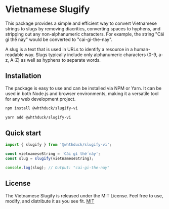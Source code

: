 # Vietnamese Slugify

This package provides a simple and efficient way to convert Vietnamese strings to slugs by removing diacritics, converting spaces to hyphens, and stripping out any non-alphanumeric characters. For example, the string "Cái gì thế này" would be converted to "cai-gi-the-nay".

A slug is a text that is used in URLs to identify a resource in a human-readable way. Slugs typically include only alphanumeric characters (0-9, a-z, A-Z) as well as hyphens to separate words.

## Installation

The package is easy to use and can be installed via NPM or Yarn. It can be used in both Node.js and browser environments, making it a versatile tool for any web development project.

```bash
npm install @whthduck/slugify-vi

yarn add @whthduck/slugify-vi
```

## Quick start

```javascript
import { slugify } from '@whthduck/slugify-vi';

const vietnameseString = 'Cái gì thế này';
const slug = slugify(vietnameseString);

console.log(slug); // Output: "cai-gi-the-nay"
```

## License
The Vietnamese Slugify is released under the MIT License. Feel free to use, modify, and distribute it as you see fit.
[MIT](https://opensource.org/licenses/MIT)
